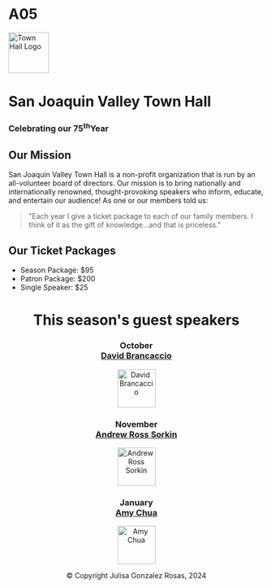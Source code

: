 # A05
<doctype html>
<html lang = "en">
<head>
    <meta charset = "UTF-8">
    <meta name = "viewport" content = "width=device-width, initial-scale=1.0">
</head>
<body>
    <img src="A07 5/images/town_hall_logo.gif" alt="Town Hall Logo" height="80">
    <h1>San Joaquin Valley Town Hall</h1>
    <h3>Celebrating our 75<sup>th</sup>Year</h3>
    <h2>Our Mission</h2>
     <p>San Joaquin Valley Town Hall is a non-profit organization that is run by an all-volunteer board of directors. Our mission is to bring nationally and internationally renowned, thought-provoking speakers who inform, educate, and entertain our audience! As one or our members told us: </p>
    <blockquote>"Each year I give a ticket package to each of our family members. I think of it as the gift of knowledge...and that is priceless."</blockquote>
    <h2>Our Ticket Packages</h2>
        <ul>
            <li>Season Package: $95</li>
            <li>Patron Package: $200</li>
            <li>Single Speaker: $25</li>
        </ul>
<header>
            <h1>This season's guest speakers</h1>
            <h3>October<br>
                <a href = "http://127.0.0.1:5500/A07%205/speakers/brancaccio2.html">David Brancaccio</a>
            </h3>
            <img src = "A07 5/images/brancaccio75.jpg" alt="David Brancaccio" height="75">
            <br>
            <h3>November<br>
                <a href = "http://127.0.0.1:5500/A07%205/speakers/sorkin2.html">Andrew Ross Sorkin</a>
            </h3>
            <img src = "A07 5/images/sorkin75.jpg" alt="Andrew Ross Sorkin" height="75">
            <br>
            <h3>January<br>
                <a href = "http://127.0.0.1:5500/A07%205/speakers/chua2.html">Amy Chua</a>
            </h3>
            <img src = "A07 5/images/chua75.jpg" alt="Amy Chua" height="75">
    </main>
    <br>
    <footer>
        <p>&#169; Copyright Julisa Gonzalez Rosas, 2024</p>
    </footer>
</body>
</doctype>

